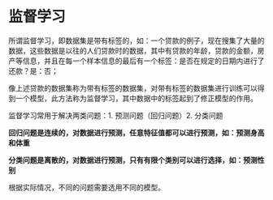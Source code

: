 # **监督学习**



所谓监督学习，即数据集是带有标签的，如：一个贷款的例子，现在搜集了大量的数据，这些数据是以往的人们贷款时的数据，其中有贷款的年龄，贷款的金额，房产等信息，并且在每一个样本信息的最后有一个标签：是否在规定的日期内进行了还款？是：否；

像上述贷款的数据集称为带有标签的数据集，对带有标签的数据集进行训练可以得到一个模型，此方法称为监督学习，其中数据中的标签起到了修正模型的作用。

监督学习常用于解决两类问题：1. 预测问题（回归问题）2. 分类问题

**回归问题是连续的，对数据进行预测，任意特征值都可以进行预测，如：预测身高和体重**

**分类问题是离散的，对数据进行预测，只有有限个类别可以进行选择，如：预测性别**

根据实际情况，不同的问题需要选用不同的模型。